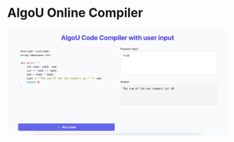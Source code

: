 # AlgoU Online Compiler
<img src="https://github.com/bhavesh1129/AlgoU-Online-Compiler-2/blob/main/frontend/Snapshot.png" />

